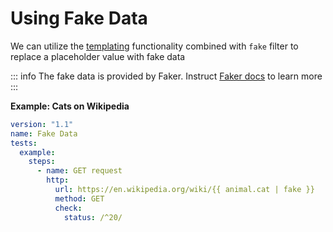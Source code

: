 # Using Fake Data

We can utilize the [templating](/reference/templating) functionality combined with `fake` filter to replace a placeholder value with fake data

::: info
The fake data is provided by Faker. Instruct [Faker docs](https://fakerjs.dev/api/) to learn more
:::

**Example: Cats on Wikipedia**

```yaml
version: "1.1"
name: Fake Data
tests:
  example:
    steps:
      - name: GET request
        http:
          url: https://en.wikipedia.org/wiki/{{ animal.cat | fake }}
          method: GET
          check:
            status: /^20/
```
